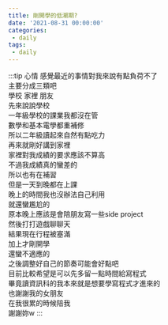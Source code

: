 ```yaml
---
title: 剛開學的低潮期?
date: '2021-08-31 00:00:00'
categories:
 - daily
tags:
 - daily
---
```


:::tip 心情
感覺最近的事情對我來說有點負荷不了\
主要分成三類吧\
學校 家裡 朋友\
先來說說學校\
一年級學校的課業我都沒在管\
數學和基本電學都重補修\
所以二年級讀起來自然有點吃力\
再來就剛好講到家裡\
家裡對我成績的要求應該不算高\
不過我成績真的蠻差的\
所以也有在補習\
但是一天到晚都在上課\
晚上的時間我也沒辦法自己利用\
就還蠻尷尬的\
原本晚上應該是會陪朋友寫一些side project\
然後打打遊戲聊聊天\
結果現在行程被塞滿\
加上才剛開學\
還蠻不適應的\
之後調整好自己的節奏可能會好點吧\
目前比較希望是可以先多留一點時間給寫程式\
畢竟讀資訊科的我本來就是想要學寫程式才進來的\
也謝謝我的女朋友\
在我很累的時候陪我\
謝謝妳w
:::